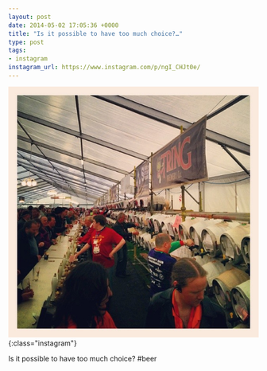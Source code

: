 ```yaml
---
layout: post
date: 2014-05-02 17:05:36 +0000
title: "Is it possible to have too much choice?…"
type: post
tags:
- instagram
instagram_url: https://www.instagram.com/p/ngI_CHJt0e/
---
```


![Instagram - ngI_CHJt0e](/assets/ngI_CHJt0e.jpg){:class="instagram"}

Is it possible to have too much choice? #beer
